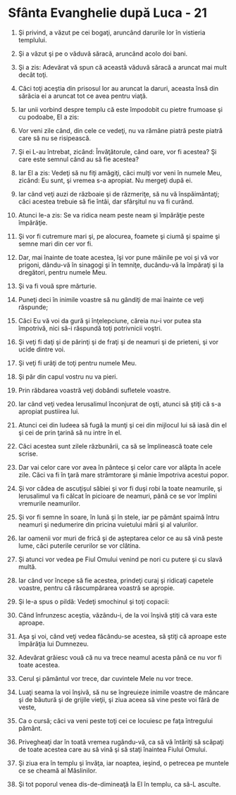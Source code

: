 # Sf&#226;nta Evanghelie dup&#259; Luca - 21

1. Şi privind, a văzut pe cei bogaţi, aruncând darurile lor în vistieria templului. 

2. Şi a văzut şi pe o văduvă săracă, aruncând acolo doi bani. 

3. Şi a zis: Adevărat vă spun că această văduvă săracă a aruncat mai mult decât toţi. 

4. Căci toţi aceştia din prisosul lor au aruncat la daruri, aceasta însă din sărăcia ei a aruncat tot ce avea pentru viaţă. 

5. Iar unii vorbind despre templu că este împodobit cu pietre frumoase şi cu podoabe, El a zis: 

6. Vor veni zile când, din cele ce vedeţi, nu va rămâne piatră peste piatră care să nu se risipească. 

7. Şi ei L-au întrebat, zicând: Învăţătorule, când oare, vor fi acestea? Şi care este semnul când au să fie acestea? 

8. Iar El a zis: Vedeţi să nu fiţi amăgiţi, căci mulţi vor veni în numele Meu, zicând: Eu sunt, şi vremea s-a apropiat. Nu mergeţi după ei. 

9. Iar când veţi auzi de războaie şi de răzmeriţe, să nu vă înspăimântaţi; căci acestea trebuie să fie întâi, dar sfârşitul nu va fi curând. 

10. Atunci le-a zis: Se va ridica neam peste neam şi împărăţie peste împărăţie. 

11. Şi vor fi cutremure mari şi, pe alocurea, foamete şi ciumă şi spaime şi semne mari din cer vor fi. 

12. Dar, mai înainte de toate acestea, îşi vor pune mâinile pe voi şi vă vor prigoni, dându-vă în sinagogi şi în temniţe, ducându-vă la împăraţi şi la dregători, pentru numele Meu. 

13. Şi va fi vouă spre mărturie. 

14. Puneţi deci în inimile voastre să nu gândiţi de mai înainte ce veţi răspunde; 

15. Căci Eu vă voi da gură şi înţelepciune, căreia nu-i vor putea sta împotrivă, nici să-i răspundă toţi potrivnicii voştri. 

16. Şi veţi fi daţi şi de părinţi şi de fraţi şi de neamuri şi de prieteni, şi vor ucide dintre voi. 

17. Şi veţi fi urâţi de toţi pentru numele Meu. 

18. Şi păr din capul vostru nu va pieri. 

19. Prin răbdarea voastră veţi dobândi sufletele voastre. 

20. Iar când veţi vedea Ierusalimul înconjurat de oşti, atunci să ştiţi că s-a apropiat pustiirea lui. 

21. Atunci cei din Iudeea să fugă la munţi şi cei din mijlocul lui să iasă din el şi cei de prin ţarină să nu intre în el. 

22. Căci acestea sunt zilele răzbunării, ca să se împlinească toate cele scrise. 

23. Dar vai celor care vor avea în pântece şi celor care vor alăpta în acele zile. Căci va fi în ţară mare strâmtorare şi mânie împotriva acestui popor. 

24. Şi vor cădea de ascuţişul săbiei şi vor fi duşi robi la toate neamurile, şi Ierusalimul va fi călcat în picioare de neamuri, până ce se vor împlini vremurile neamurilor. 

25. Şi vor fi semne în soare, în lună şi în stele, iar pe pământ spaimă întru neamuri şi nedumerire din pricina vuietului mării şi al valurilor. 

26. Iar oamenii vor muri de frică şi de aşteptarea celor ce au să vină peste lume, căci puterile cerurilor se vor clătina. 

27. Şi atunci vor vedea pe Fiul Omului venind pe nori cu putere şi cu slavă multă. 

28. Iar când vor începe să fie acestea, prindeţi curaj şi ridicaţi capetele voastre, pentru că răscumpărarea voastră se apropie. 

29. Şi le-a spus o pildă: Vedeţi smochinul şi toţi copacii: 

30. Când înfrunzesc aceştia, văzându-i, de la voi înşivă ştiţi că vara este aproape. 

31. Aşa şi voi, când veţi vedea făcându-se acestea, să ştiţi că aproape este împărăţia lui Dumnezeu. 

32. Adevărat grăiesc vouă că nu va trece neamul acesta până ce nu vor fi toate acestea. 

33. Cerul şi pământul vor trece, dar cuvintele Mele nu vor trece. 

34. Luaţi seama la voi înşivă, să nu se îngreuieze inimile voastre de mâncare şi de băutură şi de grijile vieţii, şi ziua aceea să vine peste voi fără de veste, 

35. Ca o cursă; căci va veni peste toţi cei ce locuiesc pe faţa întregului pământ. 

36. Privegheaţi dar în toată vremea rugându-vă, ca să vă întăriţi să scăpaţi de toate acestea care au să vină şi să staţi înaintea Fiului Omului. 

37. Şi ziua era în templu şi învăţa, iar noaptea, ieşind, o petrecea pe muntele ce se cheamă al Măslinilor. 

38. Şi tot poporul venea dis-de-dimineaţă la El în templu, ca să-L asculte. 

